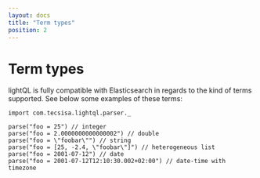 ```yaml
---
layout: docs
title: "Term types"
position: 2
---
```


# Term types

lightQL is fully compatible with Elasticsearch in regards to the kind of
terms supported. See below some examples of these terms:

```tut
import com.tecsisa.lightql.parser._

parse("foo = 25") // integer
parse("foo = 2.0000000000000002") // double
parse("foo = \"foobar\"") // string
parse("foo = [25, -2.4, \"foobar\"]") // heterogeneous list
parse("foo = 2001-07-12") // date
parse("foo = 2001-07-12T12:10:30.002+02:00") // date-time with timezone
```